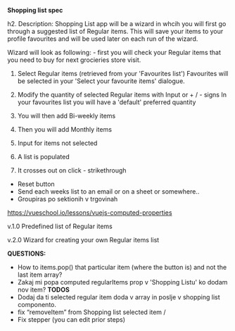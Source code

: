 **Shopping list spec**

h2. Description: 
Shopping List app will be a wizard in whcih you will first go through a suggested list of Regular items. This will save your items to your profile favourites and will be used later on each run of the wizard. 

Wizard will look as following:  - first you will check your Regular items that you need to buy for next grocieries store visit. 

1. Select Regular items (retrieved from your 'Favourites list') 
    Favourites will be selected in your 'Select your favourite items' dialogue. 
2. Modify the quantity of selected Regular items with Input or + / - signs 
    In your favourites list you will have a 'default' preferred quantity
3. You will then add Bi-weekly items
4. Then you will add Monthly items

5. Input for items not selected

6. A list is populated 

7. It crosses out on click - strikethrough

- Reset button
- Send each weeks list to an email or on a sheet or somewhere..
- Groupiras po sektionih v trgovinah

https://vueschool.io/lessons/vuejs-computed-properties



v.1.0 Predefined list of Regular items 

v.2.0 Wizard for creating your own Regular items list



**QUESTIONS:**
- How to items.pop() that particular item (where the button is) and not the last item array?
- Zakaj mi popa computed regularItems prop v 'Shopping Listu' ko dodam nov item? 
**TODOS** 
- Dodaj da ti selected regular item doda v array in poslje v shopping list componento. 
- fix “removeItem” from Shopping list selected item / 
- Fix stepper (you can edit prior steps)